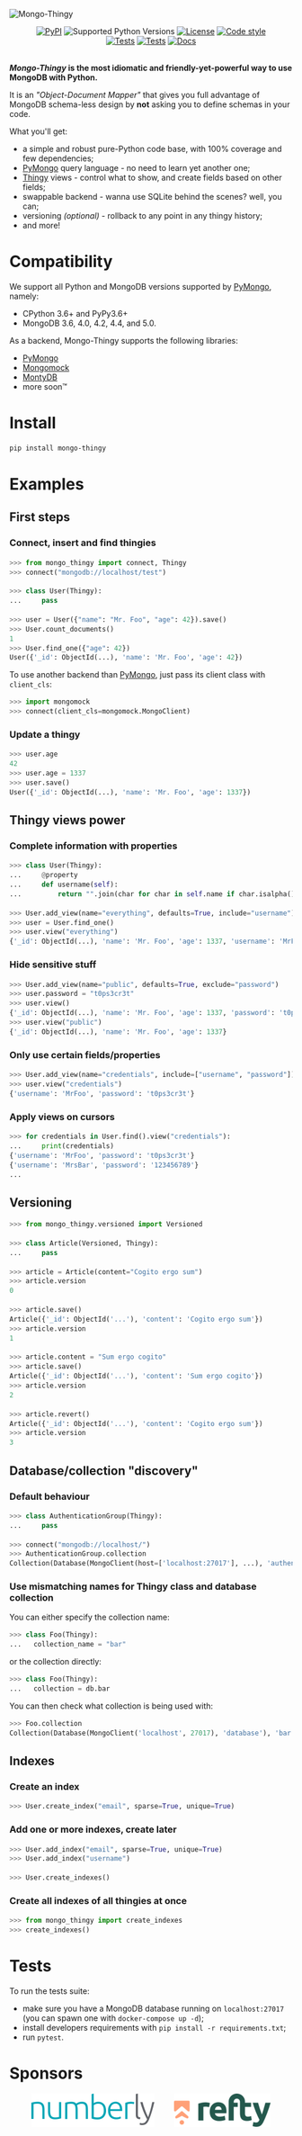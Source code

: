 [pymongo]: https://github.com/mongodb/mongo-python-driver
[thingy]: https://github.com/Refty/thingy
[mongomock]: https://github.com/mongomock/mongomock
[montydb]: https://github.com/davidlatwe/montydb

![Mongo-Thingy](https://socialify.git.ci/Refty/mongo-thingy/image?font=Bitter&language=1&logo=https%3A%2F%2Fi.imgur.com%2FLeNC7Zb.png&owner=1&pattern=Charlie%20Brown&theme=Light)

<div align="center">
    <a href="https://pypi.org/project/mongo-thingy"><img src="https://img.shields.io/pypi/v/mongo-thingy.svg" alt="PyPI"></a>
    <img src="https://img.shields.io/pypi/pyversions/mongo-thingy" alt="Supported Python Versions">
    <a href="LICENSE"><img src="https://img.shields.io/github/license/refty/mongo-thingy" alt="License"></a>
    <a href="https://github.com/ambv/black"><img src="https://img.shields.io/badge/code%20style-black-black" alt="Code style"></a>
    <br/>
    <a href="https://github.com/Refty/mongo-thingy/actions"><img src="https://img.shields.io/github/workflow/status/Refty/mongo-thingy/Tests" alt="Tests"></a>
    <a href="https://coveralls.io/github/Refty/mongo-thingy"><img src="https://img.shields.io/coveralls/Refty/mongo-thingy.svg" alt="Tests"></a>
    <a href="http://mongo-thingy.readthedocs.io"><img src="https://readthedocs.org/projects/mongo-thingy/badge" alt="Docs"></a>
    <br /><br />
</div>

**_Mongo-Thingy_ is the most idiomatic and friendly-yet-powerful way to use
MongoDB with Python.**

It is an _"Object-Document Mapper"_ that gives you full advantage of MongoDB
schema-less design by **not** asking you to define schemas in your code.

What you'll get:

- a simple and robust pure-Python code base, with 100% coverage and few
  dependencies;
- [PyMongo][pymongo] query language - no need to learn yet another one;
- [Thingy][thingy] views - control what to show, and create fields based on
  other fields;
- swappable backend - wanna use SQLite behind the scenes? well, you can;
- versioning *(optional)* - rollback to any point in any thingy history;
- and more!

# Compatibility

We support all Python and MongoDB versions supported by [PyMongo][pymongo],
namely:

- CPython 3.6+ and PyPy3.6+
- MongoDB 3.6, 4.0, 4.2, 4.4, and 5.0.

As a backend, Mongo-Thingy supports the following libraries:

- [PyMongo][pymongo]
- [Mongomock][mongomock]
- [MontyDB][montydb]
- more soon™

# Install

```sh
pip install mongo-thingy
```

# Examples

## First steps

### Connect, insert and find thingies

```python
>>> from mongo_thingy import connect, Thingy
>>> connect("mongodb://localhost/test")

>>> class User(Thingy):
...     pass

>>> user = User({"name": "Mr. Foo", "age": 42}).save()
>>> User.count_documents()
1
>>> User.find_one({"age": 42})
User({'_id': ObjectId(...), 'name': 'Mr. Foo', 'age': 42})
```

To use another backend than [PyMongo][pymongo], just pass its client class with
``client_cls``:

```python
>>> import mongomock
>>> connect(client_cls=mongomock.MongoClient)
```

### Update a thingy

```python
>>> user.age
42
>>> user.age = 1337
>>> user.save()
User({'_id': ObjectId(...), 'name': 'Mr. Foo', 'age': 1337})
```

## Thingy views power

### Complete information with properties

```python
>>> class User(Thingy):
...     @property
...     def username(self):
...         return "".join(char for char in self.name if char.isalpha())

>>> User.add_view(name="everything", defaults=True, include="username")
>>> user = User.find_one()
>>> user.view("everything")
{'_id': ObjectId(...), 'name': 'Mr. Foo', 'age': 1337, 'username': 'MrFoo'}
```

### Hide sensitive stuff

```python
>>> User.add_view(name="public", defaults=True, exclude="password")
>>> user.password = "t0ps3cr3t"
>>> user.view()
{'_id': ObjectId(...), 'name': 'Mr. Foo', 'age': 1337, 'password': 't0ps3cr3t'}
>>> user.view("public")
{'_id': ObjectId(...), 'name': 'Mr. Foo', 'age': 1337}
```

### Only use certain fields/properties

```python
>>> User.add_view(name="credentials", include=["username", "password"])
>>> user.view("credentials")
{'username': 'MrFoo', 'password': 't0ps3cr3t'}
```

### Apply views on cursors

```python
>>> for credentials in User.find().view("credentials"):
...     print(credentials)
{'username': 'MrFoo', 'password': 't0ps3cr3t'}
{'username': 'MrsBar', 'password': '123456789'}
...
```

## Versioning

```python
>>> from mongo_thingy.versioned import Versioned

>>> class Article(Versioned, Thingy):
...     pass

>>> article = Article(content="Cogito ergo sum")
>>> article.version
0

>>> article.save()
Article({'_id': ObjectId('...'), 'content': 'Cogito ergo sum'})
>>> article.version
1

>>> article.content = "Sum ergo cogito"
>>> article.save()
Article({'_id': ObjectId('...'), 'content': 'Sum ergo cogito'})
>>> article.version
2

>>> article.revert()
Article({'_id': ObjectId('...'), 'content': 'Cogito ergo sum'})
>>> article.version
3
```

## Database/collection "discovery"

### Default behaviour

```python
>>> class AuthenticationGroup(Thingy):
...     pass

>>> connect("mongodb://localhost/")
>>> AuthenticationGroup.collection
Collection(Database(MongoClient(host=['localhost:27017'], ...), 'authentication'), 'group')
```

### Use mismatching names for Thingy class and database collection

You can either specify the collection name:

```python
>>> class Foo(Thingy):
...   collection_name = "bar" 
```

or the collection directly:

```python
>>> class Foo(Thingy):
...   collection = db.bar
```

You can then check what collection is being used with:

```python
>>> Foo.collection
Collection(Database(MongoClient('localhost', 27017), 'database'), 'bar')
```

## Indexes

### Create an index

```python
>>> User.create_index("email", sparse=True, unique=True)
```

### Add one or more indexes, create later

```python
>>> User.add_index("email", sparse=True, unique=True)
>>> User.add_index("username")

>>> User.create_indexes()
```

### Create all indexes of all thingies at once

```python
>>> from mongo_thingy import create_indexes
>>> create_indexes()
```

# Tests

To run the tests suite:

  - make sure you have a MongoDB database running on `localhost:27017` (you can
    spawn one with `docker-compose up -d`);
  - install developers requirements with `pip install -r requirements.txt`;
  - run `pytest`.

# Sponsors

<div align="center">
    &nbsp;&nbsp;&nbsp;
    <a href="https://numberly.com/"><img src="https://raw.githubusercontent.com/Refty/mongo-thingy/master/img/numberly.png" alt="Numberly"></a>
    &nbsp;&nbsp;&nbsp;
    &nbsp;&nbsp;&nbsp;
    <a href="https://refty.co/"><img src="https://raw.githubusercontent.com/Refty/mongo-thingy/master/img/refty.png" alt="Refty"></a>
    &nbsp;&nbsp;&nbsp;
</div>
